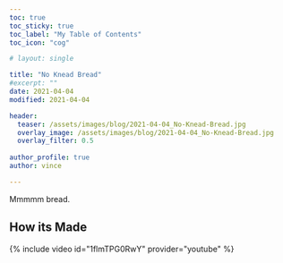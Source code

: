 ```yaml
---
toc: true
toc_sticky: true
toc_label: "My Table of Contents"
toc_icon: "cog"

# layout: single

title: "No Knead Bread"
#excerpt: ""
date: 2021-04-04
modified: 2021-04-04

header:
  teaser: /assets/images/blog/2021-04-04_No-Knead-Bread.jpg
  overlay_image: /assets/images/blog/2021-04-04_No-Knead-Bread.jpg
  overlay_filter: 0.5
 
author_profile: true
author: vince

---
```


Mmmmm bread.

## How its Made

{% include video id="1flmTPG0RwY" provider="youtube" %}